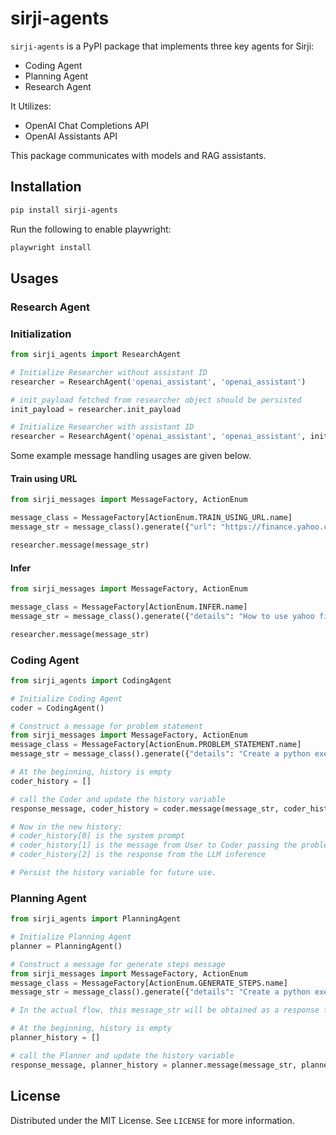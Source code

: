 # sirji-agents

`sirji-agents` is a PyPI package that implements three key agents for Sirji:

- Coding Agent
- Planning Agent
- Research Agent

It Utilizes:

- OpenAI Chat Completions API
- OpenAI Assistants API

This package communicates with models and RAG assistants.

## Installation

```zsh
pip install sirji-agents
```

Run the following to enable playwright:

```zsh
playwright install
```

## Usages

### Research Agent

### Initialization

```python
from sirji_agents import ResearchAgent

# Initialize Researcher without assistant ID
researcher = ResearchAgent('openai_assistant', 'openai_assistant')

# init_payload fetched from researcher object should be persisted
init_payload = researcher.init_payload

# Initialize Researcher with assistant ID
researcher = ResearchAgent('openai_assistant', 'openai_assistant', init_payload)
```

Some example message handling usages are given below.

#### Train using URL

```python
from sirji_messages import MessageFactory, ActionEnum

message_class = MessageFactory[ActionEnum.TRAIN_USING_URL.name]
message_str = message_class().generate({"url": "https://finance.yahoo.com/quote/API/"})

researcher.message(message_str)
```

#### Infer

```python
from sirji_messages import MessageFactory, ActionEnum

message_class = MessageFactory[ActionEnum.INFER.name]
message_str = message_class().generate({"details": "How to use yahoo finance api?"})

researcher.message(message_str)
```

### Coding Agent

```python
from sirji_agents import CodingAgent

# Initialize Coding Agent
coder = CodingAgent()

# Construct a message for problem statement
from sirji_messages import MessageFactory, ActionEnum
message_class = MessageFactory[ActionEnum.PROBLEM_STATEMENT.name]
message_str = message_class().generate({"details": "Create a python executable file to find out the factorial of a number"})

# At the beginning, history is empty
coder_history = []

# call the Coder and update the history variable
response_message, coder_history = coder.message(message_str, coder_history)

# Now in the new history:
# coder_history[0] is the system prompt
# coder_history[1] is the message from User to Coder passing the problem statement
# coder_history[2] is the response from the LLM inference

# Persist the history variable for future use.
```

### Planning Agent

```python
from sirji_agents import PlanningAgent

# Initialize Planning Agent
planner = PlanningAgent()

# Construct a message for generate steps message
from sirji_messages import MessageFactory, ActionEnum
message_class = MessageFactory[ActionEnum.GENERATE_STEPS.name]
message_str = message_class().generate({"details": "Create a python executable file to find out the factorial of a number"})

# In the actual flow, this message_str will be obtained as a response from Coder.

# At the beginning, history is empty
planner_history = []

# call the Planner and update the history variable
response_message, planner_history = planner.message(message_str, planner_history)
```

## License

Distributed under the MIT License. See `LICENSE` for more information.
